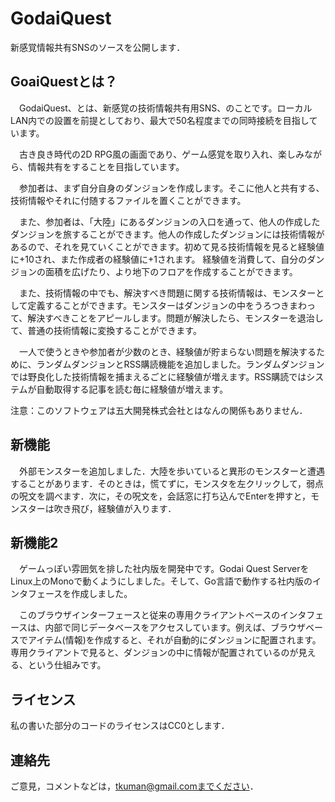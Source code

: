 # GodaiQuest

新感覚情報共有SNSのソースを公開します．

## GoaiQuestとは？
　GodaiQuest、とは、新感覚の技術情報共有用SNS、のことです。ローカルLAN内での設置を前提としており、最大で50名程度までの同時接続を目指しています。

　古き良き時代の2D RPG風の画面であり、ゲーム感覚を取り入れ、楽しみながら、情報共有をすることを目指しています。

　参加者は、まず自分自身のダンジョンを作成します。そこに他人と共有する、技術情報やそれに付随するファイルを置くことができます。

　また、参加者は、「大陸」にあるダンジョンの入口を通って、他人の作成したダンジョンを旅することができます。他人の作成したダンジョンには技術情報があるので、それを見ていくことができます。初めて見る技術情報を見ると経験値に+10され、また作成者の経験値に+1されます。
経験値を消費して、自分のダンジョンの面積を広げたり、より地下のフロアを作成することができます。　

　また、技術情報の中でも、解決すべき問題に関する技術情報は、モンスターとして定義することができます。モンスターはダンジョンの中をうろつきまわって、解決すべきことをアピールします。問題が解決したら、モンスターを退治して、普通の技術情報に変換することができます。

　一人で使うときや参加者が少数のとき、経験値が貯まらない問題を解決するために、ランダムダンジョンとRSS購読機能を追加しました。ランダムダンジョンでは野良化した技術情報を捕まえるごとに経験値が増えます。RSS購読ではシステムが自動取得する記事を読む毎に経験値が増えます。

注意：このソフトウェアは五大開発株式会社とはなんの関係もありません．

## 新機能
　外部モンスターを追加しました．大陸を歩いていると異形のモンスターと遭遇することがあります．そのときは，慌てずに，モンスタを左クリックして，弱点の呪文を調べます．次に，その呪文を，会話窓に打ち込んでEnterを押すと，モンスターは吹き飛び，経験値が入ります．

## 新機能2
　ゲームっぽい雰囲気を排した社内版を開発中です。Godai Quest ServerをLinux上のMonoで動くようにしました。そして、Go言語で動作する社内版のインタフェースを作成しました。

　このブラウザインターフェースと従来の専用クライアントベースのインタフェースは、内部で同じデータベースをアクセスしています。例えば、ブラウザベースでアイテム(情報)を作成すると、それが自動的にダンジョンに配置されます。専用クライアントで見ると、ダンジョンの中に情報が配置されているのが見える、という仕組みです。

## ライセンス
私の書いた部分のコードのライセンスはCC0とします．

## 連絡先
ご意見，コメントなどは，tkuman@gmail.comまでください．
